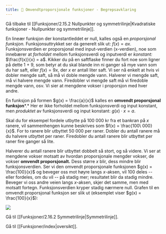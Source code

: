 ```yaml
---
title: 📄 Omvendtproporsjonale funksjoner - Begrepsavklaring
---
```

Gå tilbake til [[Funksjoner/2.15.2 Nullpunkter og symmetrilinje|Kvadratiske funksjoner - Nullpunkter og symmetrilinje]].


En lineær funksjon der konstantleddet er null, kalles også en *proporsjonal funksjon.* Funksjonsuttrykket ser da generelt slik ut: $f(x) = ax$. Funksjonsverdien er proporsjonal med input-verdien (x-verdien), noe som innebærer at *forholdet* mellom funksjonsverdi og inputverdi er *konstant:* $\frac{f(x)}{x} = a$. Kikker du på en saftflaske finner du fort noe som ligner på dette 1 + 9, som betyr at du skal blande inn ni ganger så mye vann som du har saft, eller $f(x) = 9x$, der $x$ er antall liter saft. Vi ser nå enkelt at hvis vi dobler mengde saft, så må vi doble mengde vann. Halverer vi mengde saft, må vi halvere mengde vann. Firedobler vi mengde saft må vi firedoble mengde vann, osv. Vi sier at mengdene vokser i proporsjon med hver andre.

En funksjon på formen $g(x) = \frac{a}{x}$ kalles en **omvendt proporsjonal funksjon***.* Her er ikke forholdet mellom funksjonsverdi og input konstant, men *produktet* av funksjonsverdi og input konstant: $g(x) \cdot x = a$. 

Skal du for eksempel fordele utbytte på $100\ 000$ kr fra et bankran på $x$ ranere, vil sammenhengen kunne beskrives som $f(x) = \frac{100\ 000}{x}$. For to ranere blir utbyttet $50\ 000$ per raner. Dobler du antall ranere må du halvere utbyttet per raner. Firedobler du antall ranere blir utbyttet per raner fire ganger så lite.

Halverer du antall ranere blir utbyttet dobbelt så stort, og så videre. Vi ser at mengdene vokser motsatt av hvordan proporsjonale mengder vokser, de vokser **omvendt proporsjonalt.** Dess større $x$ blir, dess mindre blir funksjonsverdien. Ser vi den omvendt proporsjonale funksjonen $g(x) = \frac{100}{x}$ og beveger oss mot høyre langs $x$-aksen, vil 100 deles -- eller fordeles, om du vil -- på stadig mer; resultatet blir da stadig mindre. Beveger vi oss andre veien langs $x$-aksen, skjer det samme, men med motsatt fortegn. Funksjonsverdien kryper stadig nærmere null. Grafen til en omvendt proporsjonal funksjon ser slik ut (eksemplet viser $g(x) = \frac{100}{x}$): 

![](Files/media/image81.png)


Gå til [[Funksjoner/2.16.2 Symmetrilinje|Symmetrilinje]].

Gå til [[Funksjoner/index|oversikt]].